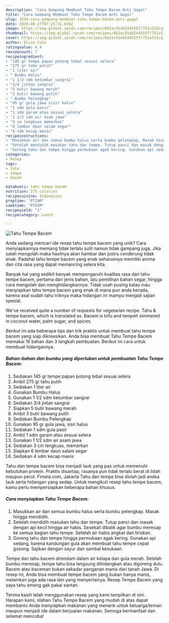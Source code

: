 ```yaml
---
description: "Cara Gampang Membuat Tahu Tempe Bacem Anti Gagal"
title: "Cara Gampang Membuat Tahu Tempe Bacem Anti Gagal"
slug: 3234-cara-gampang-membuat-tahu-tempe-bacem-anti-gagal
date: 2020-08-27T07:25:31.636Z
image: https://img-global.cpcdn.com/recipes/6b2ac91dd244555f/751x532cq70/tahu-tempe-bacem-foto-resep-utama.jpg
thumbnail: https://img-global.cpcdn.com/recipes/6b2ac91dd244555f/751x532cq70/tahu-tempe-bacem-foto-resep-utama.jpg
cover: https://img-global.cpcdn.com/recipes/6b2ac91dd244555f/751x532cq70/tahu-tempe-bacem-foto-resep-utama.jpg
author: Elsie Cole
ratingvalue: 4.4
reviewcount: 7
recipeingredient:
- "145 gr tempe papan potong tebal sesuai selera"
- "275 gr tahu putih"
- "1 liter air"
- " Bumbu Halus"
- "1 1/2 sdm ketumbar sangrai"
- "3/4 jintan sangrai"
- "5 butir bawang merah"
- "3 butir bawang putih"
- " Bumbu Pelengkap"
- "95 gr gula jawa sisir halus"
- "1 sdm gula pasir"
- "1 sdm garam atau sesuai selera"
- "1 1/2 sdm air asam jawa"
- "3 cm lengkuas memarkan"
- "6 lembar daun salam segar"
- "4 sdm kecap manis"
recipeinstructions:
- "Masukkan air dan semua bumbu halus serta bumbu pelengkap. Masak hingga mendidih."
- "Setelah mendidih masukan tahu dan tempe. Tutup panci dan masak dengan api kecil hingga air habis. Sesekali dibalik agar bumbu meresap ke semua bagian tahu tempe. Setelah air habis angkat dan tiriskan."
- "Goreng tahu dan tempe hingga permukaan agak kering. Gunakan api sedang, karena kandungan gula akan membuat tahu tempe cepat gosong. Sajikan dengan sayur dan sambal kesukaan."
categories:
- Resep
tags:
- tahu
- tempe
- bacem

katakunci: tahu tempe bacem 
nutrition: 275 calories
recipecuisine: Indonesian
preptime: "PT29M"
cooktime: "PT45M"
recipeyield: "1"
recipecategory: Lunch

---
```



![Tahu Tempe Bacem](https://img-global.cpcdn.com/recipes/6b2ac91dd244555f/751x532cq70/tahu-tempe-bacem-foto-resep-utama.jpg)

Anda sedang mencari ide resep tahu tempe bacem yang unik? Cara menyiapkannya memang tidak terlalu sulit namun tidak gampang juga. Jika salah mengolah maka hasilnya akan hambar dan justru cenderung tidak enak. Padahal tahu tempe bacem yang enak seharusnya memiliki aroma dan cita rasa yang dapat memancing selera kita.

Banyak hal yang sedikit banyak mempengaruhi kualitas rasa dari tahu tempe bacem, pertama dari jenis bahan, lalu pemilihan bahan segar, hingga cara mengolah dan menghidangkannya. Tidak usah pusing kalau mau menyiapkan tahu tempe bacem yang enak di mana pun anda berada, karena asal sudah tahu triknya maka hidangan ini mampu menjadi sajian spesial.

We&#39;ve received quite a number of requests for vegetarian recipe. Tahu &amp; tempe bacem, which is translated as. Bacem is tofu and tempeh simmered in coconut water, palm sugar, and spices.


Berikut ini ada beberapa tips dan trik praktis untuk membuat tahu tempe bacem yang siap dikreasikan. Anda bisa membuat Tahu Tempe Bacem memakai 16 bahan dan 3 langkah pembuatan. Berikut ini cara untuk membuat hidangannya.

<!--inarticleads1-->

##### Bahan-bahan dan bumbu yang diperlukan untuk pembuatan Tahu Tempe Bacem:

1. Sediakan 145 gr tempe papan potong tebal sesuai selera
1. Ambil 275 gr tahu putih
1. Sediakan 1 liter air
1. Gunakan  Bumbu Halus
1. Gunakan 1 1/2 sdm ketumbar sangrai
1. Sediakan 3/4 jintan sangrai
1. Siapkan 5 butir bawang merah
1. Ambil 3 butir bawang putih
1. Sediakan  Bumbu Pelengkap
1. Gunakan 95 gr gula jawa, sisir halus
1. Sediakan 1 sdm gula pasir
1. Ambil 1 sdm garam atau sesuai selera
1. Gunakan 1 1/2 sdm air asam jawa
1. Sediakan 3 cm lengkuas, memarkan
1. Siapkan 6 lembar daun salam segar
1. Sediakan 4 sdm kecap manis


Tahu dan tempe bacem bisa menjadi lauk yang pas untuk memenuhi kebutuhan protein. Praktis disantap, rasanya pun tidak terlalu berat di lidah maupun perut. Fimela.com, Jakarta Tahu dan tempe bisa diolah jadi aneka lauk serta hidangan yang sedap. Untuk mengikuti resep tahu tempe bacem, kamu perlu mempersiapkan beberapa bahan khusus. 

<!--inarticleads2-->

##### Cara menyiapkan Tahu Tempe Bacem:

1. Masukkan air dan semua bumbu halus serta bumbu pelengkap. Masak hingga mendidih.
1. Setelah mendidih masukan tahu dan tempe. Tutup panci dan masak dengan api kecil hingga air habis. Sesekali dibalik agar bumbu meresap ke semua bagian tahu tempe. Setelah air habis angkat dan tiriskan.
1. Goreng tahu dan tempe hingga permukaan agak kering. Gunakan api sedang, karena kandungan gula akan membuat tahu tempe cepat gosong. Sajikan dengan sayur dan sambal kesukaan.


Tempe dan tahu bacem direndam dalam air kelapa dan gula merah. Setelah bumbu meresap, tempe tahu bisa langsung dihidangkan atau digoreng dulu. Bacem atau baceman bukan sekadar panganan manis dari tanah Jawa. Di resep ini, Anda bisa membuat tempe bacem yang bukan hanya manis, melainkan juga ada rasa lain yang menyertainya. Resep Tempe Bacem yang saya tahu emang gak pakai santan. 

Terima kasih telah menggunakan resep yang kami tampilkan di sini. Harapan kami, olahan Tahu Tempe Bacem yang mudah di atas dapat membantu Anda menyiapkan makanan yang menarik untuk keluarga/teman maupun menjadi ide dalam berjualan makanan. Semoga bermanfaat dan selamat mencoba!
